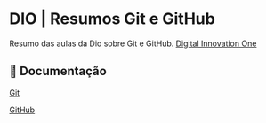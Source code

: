 
# DIO | Resumos Git e GitHub

Resumo das aulas da Dio sobre Git e GitHub.
[Digital Innovation One](https://web.dio.me/)

## 📃 Documentação

[Git](https://git-scm.com/doc)

[GitHub](https://docs.github.com/pt)

